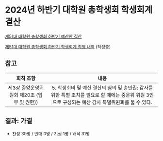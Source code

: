 2024년 하반기 대학원 총학생회 학생회계 결산
===

[제51대 대학원 총학생회 하반기 예산안 결산](https://docs.google.com/spreadsheets/d/1jBA0qT9liKVn1pfox-w7LhwsBTeH8IqYnCx0WFv0PIg/edit#gid=0) <br/>

[제51대 대학원 총학생회 하반기 학생회계 집행 내역](???) (작성중) <br/>

## 참고
|  회칙 조항  |  내용 |
|:---:|:---:|
| 제3장 중앙운영위원회 제20조 (업무 및 권한)) |5. 학생회비 및 예산 결산의 심의 및 승인권: 감사를 위한 특별 조치를 필요로 할 때에는 중운위 위원 3인으로 구성되는 예산 감사 특별위원회를 둘 수 있다. |


## 결과: 가결
- 찬성 30명 / 반대 0명 / 기권 1명 / 배석 31명
